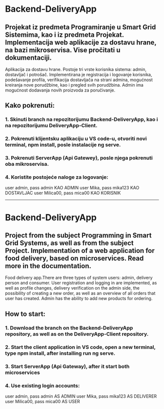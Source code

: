 # Backend-DeliveryApp

Projekat iz predmeta Programiranje u Smart Grid Sistemima, kao i iz predmeta Projekat.
Implementacija web aplikacije za dostavu hrane, na bazi mikroservisa. Vise pročitati u dokumentaciji.
----------------------------------------------------------------------------------------------------------------------------
Aplikacija za dostavu hrane. Postoje tri vrste korisnika sistema: admin, dostavljač i potrošač. Implementirana je registracija i logovanje korisnika, podešavanje profila, verifikacija dostavljača na strani admina, mogućnost kreiranja nove porudžbine, kao i pregled svih porudžbina. Admin ima mogućnost dodavanja novih proizvoda za poručivanje. 

## Kako pokrenuti:
### 1. Skinuti branch na repozitorijumu Backend-DeliveryApp, kao i na repozitorijumu DeliveryApp-Client.
### 2. Pokrenuti klijentsku aplikaciju u VS code-u, otvoriti novi terminal, npm install, posle instalacije ng serve.
### 3. Pokrenuti ServerApp (Api Gatewey), posle njega pokrenuti oba mikroservisa.
### 4. Koristite postojeće naloge za logovanje:
user admin, pass admin KAO ADMIN
user Mika, pass mika123 KAO DOSTAVLJAC
user Milica00, pass mica00 KAO KORISNIK

-------------------------------------------------------------------------------------------------------------------------------
# Backend-DeliveryApp 

Project from the subject Programming in Smart Grid Systems, as well as from the subject Project. Implementation of a web application for food delivery, based on microservices. Read more in the documentation.
----------------------------------------------------------------------------------------------------------------------------
Food delivery app.There are three types of system users: admin, delivery person and consumer. User registration and logging in are implemented, as well as profile changes, delivery verification on the admin side, the possibility of creating a new order, as well as an overview of all orders that user has created. Admin has the ability to add new products for ordering. 

## How to start: 
### 1. Download the branch on the Backend-DeliveryApp repository, as well as on the DeliveryApp-Client repository. 
### 2. Start the client application in VS code, open a new terminal, type npm install, after installing run ng serve. 
### 3. Start ServerApp (Api Gateway), after it start both microservices 
### 4. Use existing login accounts: 
user admin, pass admin AS ADMIN 
user Mika, pass mika123 AS DELIVERER 
user Milica00, pass mica00 AS USER
